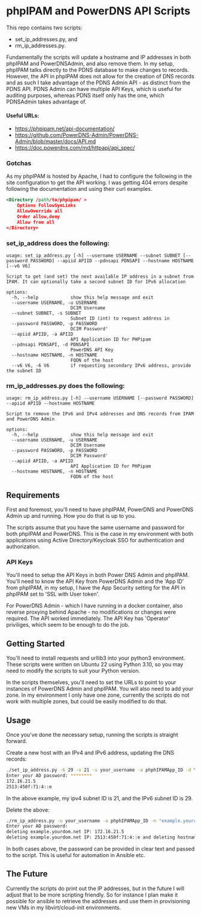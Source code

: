 # phpIPAM and PowerDNS API Scripts

This repo contains two scripts:
* set_ip_addresses.py, and
* rm_ip_addresses.py.

Fundamentally the scripts will update a hostname and IP addresses in both phpIPAM and PowerDNSAdmin, and also remove them. In my setup, phpIPAM talks directly to the PDNS database to make changes to records. However, the API in phpIPAM does not allow for the creation of DNS records and as such I take advantage of the PDNS Admin API - as distinct from the PDNS API. PDNS Admin can have multiple API Keys, which is useful for auditing purposes, whereas PDNS itself only has the one, which PDNSAdmin takes advantage of.

#### Useful URLs:
* https://phpipam.net/api-documentation/
* https://github.com/PowerDNS-Admin/PowerDNS-Admin/blob/master/docs/API.md
* https://doc.powerdns.com/md/httpapi/api_spec/

### Gotchas

As my phpIPAM is hosted by Apache, I had to configure the following in the site configuration to get the API working. I was getting 404 errors despite following the documentation and using their curl examples.

```xml
<Directory /path/to/phpipam/ >
    Options FollowSymLinks
    AllowOverride all
    Order allow,deny
    Allow from all
</Directory>
```


### set_ip_address does the following:
```
usage: set_ip_address.py [-h] --username USERNAME --subnet SUBNET [--password PASSWORD] --apiid APIID --pdnsapi PDNSAPI --hostname HOSTNAME [--v6 V6]

Script to get (and set) the next available IP address in a subnet from IPAM. It can optionally take a second subnet ID for IPv6 allocation

options:
  -h, --help            show this help message and exit
  --username USERNAME, -u USERNAME
                        DCIM Username
  --subnet SUBNET, -s SUBNET
                        Subnet ID (int) to request address in
  --password PASSWORD, -p PASSWORD
                        DCIM Password'
  --apiid APIID, -a APIID
                        API Application ID for PHPipam
  --pdnsapi PDNSAPI, -d PDNSAPI
                        PowerDNS API Key
  --hostname HOSTNAME, -n HOSTNAME
                        FQDN of the host
  --v6 V6, -6 V6        if requesting secondary IPv6 address, provide the subnet ID
```
### rm_ip_addresses.py does the following:
```
usage: rm_ip_address.py [-h] --username USERNAME [--password PASSWORD] --apiid APIID --hostname HOSTNAME

Script to remove the IPv6 and IPv4 addresses and DNS records from IPAM and PowerDNS Admin

options:
  -h, --help            show this help message and exit
  --username USERNAME, -u USERNAME
                        DCIM Username
  --password PASSWORD, -p PASSWORD
                        DCIM Password'
  --apiid APIID, -a APIID
                        API Application ID for PHPipam
  --hostname HOSTNAME, -n HOSTNAME
                        FQDN of the host
```

## Requirements

First and foremost, you'll need to have phpIPAM, PowerDNS and PowerDNS Admin up and running. How you do that is up to you.

The scripts assume that you have the same username and password for both phpIPAM and PowerDNS. This is the case in my environment with both applications using Active Directory/Keycloak SSO for authentication and authorization.

### API Keys
You'll need to setup the API Keys in both Power DNS Admin and phpIPAM. You'll need to know the API Key from PowerDNS Admin and the 'App ID' from phpIPAM, in my setup, I have the App Security setting for the API in phpIPAM set to 'SSL with User token'.

For PowerDNS Admin - which I have running in a docker container, also reverse proxying behind Apache - no modifications or changes were required. The API worked immediately. The API Key has 'Operator' priviliges, which seem to be enough to do the job.

## Getting Started
You'll need to install requests and urllib3 into your python3 environment. These scripts were written on Ubuntu 22 using Python 3.10, so you may need to modify the scripts to suit your Python version.

In the scripts themselves, you'll need to set the URLs to point to your instances of PowerDNS Admin and phpIPAM. You will also need to add your zone. In my environment I only have one zone, currently the scripts do not work with multiple zones, but could be easily modified to do that.


## Usage
Once you've done the necessary setup, running the scripts is straight forward.

Create a new host with an IPv4 and IPv6 address, updating the DNS records:
```bash
./set_ip_address.py -6 29 -s 21 -u your_username -a phphIPAMApp_ID -d YoUrApIKeYH3r3 -n "example.yourdom.net"
Enter your AD password: ********
172.16.21.5
2513:450f:71:4::e
```
In the above example, my ipv4 subnet ID is 21, and the IPv6 subnet ID is 29.

Delete the above:
```bash
./rm_ip_address.py -u your_username -a phphIPAMApp_ID -n "example.yourdom.net"
Enter your AD password: 
deleting example.yourdom.net IP: 172.16.21.5
deleting example.yourdom.net IP: 2513:450f:71:4::e and deleting hostname
```

In both cases above, the password can be provided in clear text and passed to the script. This is useful for automation in Ansible etc.

## The Future

Currently the scripts do print out the IP addresses, but in the future I will adjust that to be more scripting friendly. So for instance I plan make it possible for ansible to retrieve the addresses and use them in provisioning new VMs in my libvirt/cloud-init environments.